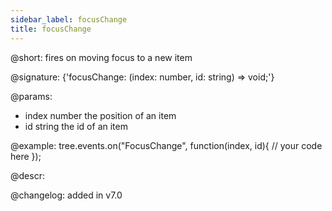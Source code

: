 ```yaml
---
sidebar_label: focusChange
title: focusChange
---          
```


@short: fires on moving focus to a new item

@signature: {'focusChange: (index: number, id: string) => void;'}

@params:
- index		number			the position of an item
- id		string			the id of an item

@example:
tree.events.on("FocusChange", function(index, id){
    // your code here
});

@descr:

@changelog: added in v7.0
